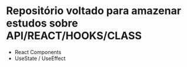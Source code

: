 # Repositório voltado para amazenar estudos sobre API/REACT/HOOKS/CLASS

- React Components
- UseState / UseEffect
